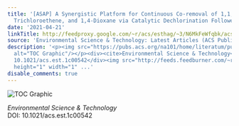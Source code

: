 ```yaml
---
title: '[ASAP] A Synergistic Platform for Continuous Co-removal of 1,1,1-Trichloroethane,
  Trichloroethene, and 1,4-Dioxane via Catalytic Dechlorination Followed by Biodegradation'
date: '2021-04-21'
linkTitle: http://feedproxy.google.com/~r/acs/esthag/~3/N6MkFeWfqbk/acs.est.1c00542
source: 'Environmental Science & Technology: Latest Articles (ACS Publications)'
description: '<p><img src="https://pubs.acs.org/na101/home/literatum/publisher/achs/journals/content/esthag/0/esthag.ahead-of-print/acs.est.1c00542/20210421/images/medium/es1c00542_0007.gif"
  alt="TOC Graphic"/></p><div><cite>Environmental Science & Technology</cite></div><div>DOI:
  10.1021/acs.est.1c00542</div><img src="http://feeds.feedburner.com/~r/acs/esthag/~4/N6MkFeWfqbk"
  height="1" width="1" ...'
disable_comments: true
---
```

<p><img src="https://pubs.acs.org/na101/home/literatum/publisher/achs/journals/content/esthag/0/esthag.ahead-of-print/acs.est.1c00542/20210421/images/medium/es1c00542_0007.gif" alt="TOC Graphic"/></p><div><cite>Environmental Science & Technology</cite></div><div>DOI: 10.1021/acs.est.1c00542</div><img src="http://feeds.feedburner.com/~r/acs/esthag/~4/N6MkFeWfqbk" height="1" width="1" ...